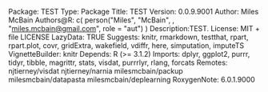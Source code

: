 
Package: TEST
Type: Package
Title: TEST
Version: 0.0.9.9001
Author: Miles McBain
Authors@R: c(
    person("Miles", "McBain", , "miles.mcbain@gmail.com", role = "aut")
    )
Description:TEST.
License: MIT + file LICENSE
LazyData: TRUE
Suggests:
    knitr,
    rmarkdown,
    testthat,
    rpart,
    rpart.plot,
    covr,
    gridExtra,
    wakefield,
    vdiffr,
    here,
    simputation,
    imputeTS
VignetteBuilder: knitr
Depends:
    R (>= 3.1.2)
Imports:
    dplyr,
    ggplot2,
    purrr,
    tidyr,
    tibble,
    magrittr,
    stats,
    visdat,
    purrrlyr,
    rlang,
    forcats
Remotes:
    njtierney/visdat
    njtierney/narnia
    milesmcbain/packup
    milesmcbain/datapasta
    milesmcbain/deplearning
RoxygenNote: 6.0.1.9000
